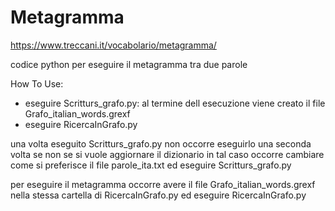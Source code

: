 # Metagramma

https://www.treccani.it/vocabolario/metagramma/

codice python per eseguire il metagramma tra due parole 

How To Use:
- eseguire Scritturs_grafo.py: al termine dell esecuzione viene creato il file Grafo_italian_words.grexf
- eseguire RicercaInGrafo.py

una volta eseguito Scritturs_grafo.py non occorre eseguirlo una seconda volta se non se si vuole aggiornare il dizionario
in tal caso occorre cambiare come si preferisce il file parole_ita.txt ed eseguire Scritturs_grafo.py

per eseguire il metagramma occorre avere il file Grafo_italian_words.grexf nella stessa cartella di RicercaInGrafo.py ed eseguire RicercaInGrafo.py
